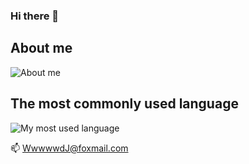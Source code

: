 ### Hi there 👋

<!--
**WwwwwdJ/WwwwwdJ** is a ✨ _special_ ✨ repository because its `README.md` (this file) appears on your GitHub profile.

Here are some ideas to get you started:

- 🔭 I’m currently working on ...
- 🌱 I’m currently learning ...
- 👯 I’m looking to collaborate on ...
- 🤔 I’m looking for help with ...
- 💬 Ask me about ...
-  How to reach me: ...
- 😄 Pronouns: ...
- ⚡ Fun fact: ...
-->

## About me

![About me](https://github-readme-stats.vercel.app/api?username=WwwwwdJ&show_icons=true&theme=Showingicons)

## The most commonly used language

![My most used language](https://github-readme-stats.vercel.app/api/top-langs/?username=WwwwwdJ&layout=compact)  



📫 WwwwwdJ@foxmail.com
